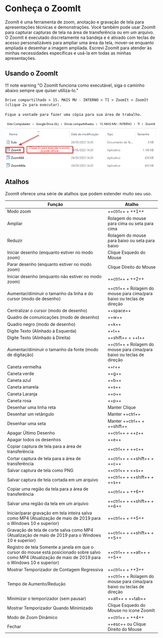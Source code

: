 # Conheça o Zoomlt

ZoomIt é uma ferramenta de zoom, anotação e gravação de tela para apresentações técnicas e demonstrações. Você também pode usar ZoomIt para capturar capturas de tela na área de transferência ou em um arquivo. O ZoomIt é executado discretamente na bandeja e é ativado com teclas de acesso personalizáveis para ampliar uma área da tela, mover-se enquanto ampliada e desenhar a imagem ampliada. Escrevi ZoomIt para atender às minhas necessidades específicas e usá-la em todas as minhas apresentações.

## Usando o ZoomIt

!!! note warning "O ZoomIt funciona como executável, siga o caminho abaixo sempre que quiser utiliza-lo."

    Drive compartilhado > 15. MAIS MU - INTERNO > TI > ZoomIt > ZoomIt (clique 2x para executar).

    Fique a vontade para fazer uma cópia para sua área de trabalho.

![zoomlt](/assets/images/ZoomIt_executar.png#center)

## Atalhos

ZoomIt oferece uma série de atalhos que podem estender muito seu uso.

|Função|Atalho|
|------|------|
|Modo zoom | ++ctrl++ + ++1++ |
|Ampliar | Rolagem do mouse para cima ou seta para cima|
|Reduzir| Rolagem do mouse para baixo ou seta para baixo|
|Iniciar desenho (enquanto estiver no modo zoom)| Clique Esquedo do Mouse |
|Parar desenho (enquanto estiver no modo zoom)| Clique Direito do Mouse |
|Iniciar desenho (enquanto não estiver no modo zoom)| 	++ctrl++ + ++2++ |
|Aumentar/diminuir o tamanho da linha e do cursor (modo de desenho)| ++ctrl++ + Rolagem do mouse para cima/para baixo ou teclas de direção|
|Centralizar o cursor (modo de desenho)| ++space++|
|Quadro de comunicações (modo de desenho)| ++w++|
|Quadro negro (modo de desenho)| ++k++|
|Digite Texto (Alinhado à Esquerda)| ++t++|
|Digite Texto (Alinhado à Direita)| ++shift++ + ++t++|
|Aumentar/diminuir o tamanho da fonte (modo de digitação)| ++ctrl++ + Rolagem do mouse para cima/para baixo ou teclas de direção|
|Caneta vermelha| ++r++|
|Caneta verde| ++g++|
|Caneta azul| ++b++|
|Caneta amarela| ++s++|
|Caneta Laranja| ++o++|
|Caneta rosa| ++p++|
|Desenhar uma linha reta| Manter Clique|
|Desenhar um retângulo| Manter ++ctrl++|
|Desenhar uma seta| Manter ++ctrl++ + ++shift++|
|Apagar Último Desenho| ++ctrl++ + ++z++|
|Apagar todos os desenhos| ++e++|
|Copiar captura de tela para a área de transferência| ++ctrl++ + ++c++|
|Cortar captura de tela para a área de transferência| ++ctrl++ + ++shift++ + ++c++|
|Salvar captura de tela como PNG| ++ctrl++ + ++s++|
|Salvar captura de tela cortada em um arquivo| ++ctrl++ + ++shift++ + ++s++|
|Copiar uma região da tela para a área de transferência| ++ctrl++ + ++6++|
|Salvar uma região da tela em um arquivo| ++ctrl++ + ++shift++ + ++6++|
|Iniciar/parar gravação em tela inteira salva como MP4 (Atualização de maio de 2019 para o Windows 10 e superior)| ++ctrl++ + ++5++|
|Gravação de tela de corte salva como MP4 (Atualização de maio de 2019 para o Windows 10 e superior)| ++ctrl++ + ++shift++ + ++5++|
|Registro de tela Somente a janela em que o cursor do mouse está posicionado sobre salvo como MP4 (Atualização de maio de 2019 para o Windows 10 e superior)| ++ctrl++ + ++alt++ + ++5++|
|Mostrar Temporizador de Contagem Regressiva| ++ctrl++ + ++3++|
|Tempo de Aumento/Redução| ++ctrl++ + Rolagem do mouse para cima/para baixo ou teclas de direção|
|Minimizar o temporizador (sem pausar)| ++alt++ + ++tab++|
|Mostrar Temporizador Quando Minimizado| Clique Esquedo do Mouse no ícone ZoomIt|
|Modo de Zoom Dinâmico| ++ctrl++ + ++4++|
|Fechar| ++esc++ ou Clique Direito do Mouse|